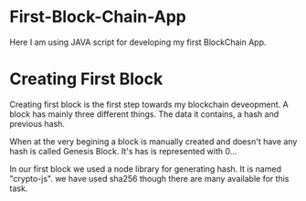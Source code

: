 # First-Block-Chain-App

Here I am using JAVA script for developing my first BlockChain App.

# Creating First Block

Creating first block is the first step towards my blockchain deveopment. A block has mainly three different things. The data it contains, a hash and previous hash. 

When at the very begining a block is manually created and doesn't have any hash is called Genesis Block. It's has is represented with 0...

In our first block we used a node library for generating hash. It is named "crypto-js". we have used sha256 though there are many available for this task.